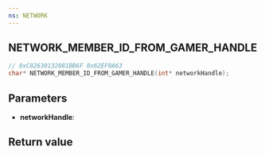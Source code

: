 ```yaml
---
ns: NETWORK
---
```

## NETWORK_MEMBER_ID_FROM_GAMER_HANDLE

```c
// 0xC82630132081BB6F 0x62EF0A63
char* NETWORK_MEMBER_ID_FROM_GAMER_HANDLE(int* networkHandle);
```


## Parameters
* **networkHandle**: 

## Return value
